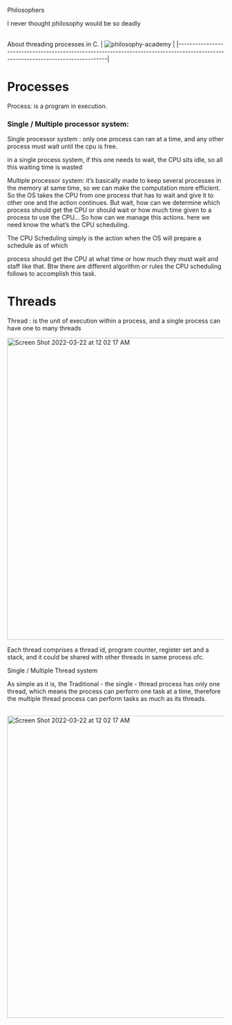 Philosophers<br/>

I never thought philosophy would be so deadly 
<br><br>

About threading processes in C.
|    ![philosophy-academy](https://user-images.githubusercontent.com/94312066/156004849-42e6e5f3-4dce-4042-a918-7a34f7cba8de.gif)  |
|----------------------------------------------------------------------------------------------------------------------------------|

# Processes

Process: is a program in execution.

### Single / Multiple processor system:

Single processor system : only one process can ran at a time, and any other process must wait until the cpu is free.

in a single process system, if this one needs to wait, the CPU sits idle, so all this waiting time is wasted

Multiple processor system: it’s basically made to keep several processes in the memory at same time, so we can make the computation more efficient. So the OS takes the CPU from one process that has to wait and give it to other one and the action continues. But wait, how can we determine which process should get the CPU or should wait or how much time given to a process to use the CPU... So how can we manage this actions. here we need know the what’s the CPU scheduling.

The CPU Scheduling simply is the action when the OS will prepare a schedule as of which

process should get the CPU at what time or how much they must wait and staff like that. Btw there are different algorithm or rules the CPU scheduling follows to accomplish this task.

# Threads

Thread : is the unit of execution within a process, and a single process can have one to many threads

<img width="698" alt="Screen Shot 2022-03-22 at 12 02 17 AM" src="https://user-images.githubusercontent.com/94312066/161652722-404a8758-b2da-4d5e-9dd2-32dcee2e4941.png">

Each thread comprises a thread id, program counter, register set and a stack, and it could be shared with other threads in same process ofc.

Single / Multiple Thread system

As simple as it is, the Traditional - the single - thread process has only one thread, which means the process can perform one task at a time, therefore the multiple thread process can perform tasks as much as its threads.

<br/>

<img width="698" alt="Screen Shot 2022-03-22 at 12 02 17 AM" src="https://s3.us-west-2.amazonaws.com/secure.notion-static.com/b9494a6d-38e6-4263-a2fd-d9b84199dca7/main-qimg-68418f141f67cd2ff285758e44c07f6b-lq.jpeg?X-Amz-Algorithm=AWS4-HMAC-SHA256&X-Amz-Content-Sha256=UNSIGNED-PAYLOAD&X-Amz-Credential=AKIAT73L2G45EIPT3X45%2F20220419%2Fus-west-2%2Fs3%2Faws4_request&X-Amz-Date=20220419T184415Z&X-Amz-Expires=86400&X-Amz-Signature=fee66ed61f3d1d3d3acb6089d521294d1016f8588e3dfc462bbf17bdffe9fcdf&X-Amz-SignedHeaders=host&response-content-disposition=filename%20%3D%22main-qimg-68418f141f67cd2ff285758e44c07f6b-lq.jpeg%22&x-id=GetObject">
